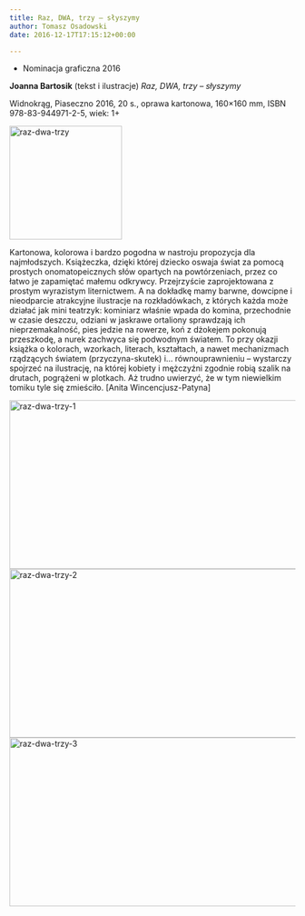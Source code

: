 ```yaml
---
title: Raz, DWA, trzy – słyszymy
author: Tomasz Osadowski
date: 2016-12-17T17:15:12+00:00

---
```

  * Nominacja graficzna 2016

**Joanna Bartosik** (tekst i ilustracje) _Raz, DWA, trzy – słyszymy_

Widnokrąg, Piaseczno 2016, 20 s., oprawa kartonowa, 160&#215;160 mm, ISBN 978-83-944971-2-5, wiek: 1+

<img class="alignnone size-medium wp-image-3887" src="http://www.ibby.pl/wp-content/uploads/2016/12/raz-dwa-trzy-198x200.jpg" alt="raz-dwa-trzy" width="198" height="200" srcset="http://www.ibby.pl/wp-content/uploads/2016/12/raz-dwa-trzy-198x200.jpg 198w, http://www.ibby.pl/wp-content/uploads/2016/12/raz-dwa-trzy-99x100.jpg 99w, http://www.ibby.pl/wp-content/uploads/2016/12/raz-dwa-trzy-594x600.jpg 594w, http://www.ibby.pl/wp-content/uploads/2016/12/raz-dwa-trzy.jpg 635w" sizes="(max-width: 198px) 100vw, 198px" />

Kartonowa, kolorowa i bardzo pogodna w nastroju propozycja dla najmłodszych. Książeczka, dzięki której dziecko oswaja świat za pomocą prostych onomatopeicznych słów opartych na powtórzeniach, przez co łatwo je zapamiętać małemu odkrywcy. Przejrzyście zaprojektowana z prostym wyrazistym liternictwem. A na dokładkę mamy barwne, dowcipne i nieodparcie atrakcyjne ilustracje na rozkładówkach, z których każda może działać jak mini teatrzyk: kominiarz właśnie wpada do komina, przechodnie w czasie deszczu, odziani w jaskrawe ortaliony sprawdzają ich nieprzemakalność, pies jedzie na rowerze, koń z dżokejem pokonują przeszkodę, a nurek zachwyca się podwodnym światem. To przy okazji książka o kolorach, wzorkach, literach, kształtach, a nawet mechanizmach rządzących światem (przyczyna-skutek) i… równouprawnieniu – wystarczy spojrzeć na ilustrację, na której kobiety i mężczyźni zgodnie robią szalik na drutach, pogrążeni w plotkach. Aż trudno uwierzyć, że w tym niewielkim tomiku tyle się zmieściło. [Anita Wincencjusz-Patyna]

 <img class="alignnone wp-image-3889 size-large" src="http://www.ibby.pl/wp-content/uploads/2016/12/raz-dwa-trzy-1-800x297.png" alt="raz-dwa-trzy-1" width="800" height="297" srcset="http://www.ibby.pl/wp-content/uploads/2016/12/raz-dwa-trzy-1-800x297.png 800w, http://www.ibby.pl/wp-content/uploads/2016/12/raz-dwa-trzy-1-150x56.png 150w, http://www.ibby.pl/wp-content/uploads/2016/12/raz-dwa-trzy-1-300x111.png 300w, http://www.ibby.pl/wp-content/uploads/2016/12/raz-dwa-trzy-1-768x285.png 768w, http://www.ibby.pl/wp-content/uploads/2016/12/raz-dwa-trzy-1.png 1280w" sizes="(max-width: 800px) 100vw, 800px" /> <img class="alignnone wp-image-3890 size-large" src="http://www.ibby.pl/wp-content/uploads/2016/12/raz-dwa-trzy-2-800x297.png" alt="raz-dwa-trzy-2" width="800" height="297" srcset="http://www.ibby.pl/wp-content/uploads/2016/12/raz-dwa-trzy-2-800x297.png 800w, http://www.ibby.pl/wp-content/uploads/2016/12/raz-dwa-trzy-2-150x56.png 150w, http://www.ibby.pl/wp-content/uploads/2016/12/raz-dwa-trzy-2-300x111.png 300w, http://www.ibby.pl/wp-content/uploads/2016/12/raz-dwa-trzy-2-768x285.png 768w, http://www.ibby.pl/wp-content/uploads/2016/12/raz-dwa-trzy-2.png 1280w" sizes="(max-width: 800px) 100vw, 800px" /><img class="alignnone wp-image-3891 size-large" src="http://www.ibby.pl/wp-content/uploads/2016/12/raz-dwa-trzy-3-800x297.png" alt="raz-dwa-trzy-3" width="800" height="297" srcset="http://www.ibby.pl/wp-content/uploads/2016/12/raz-dwa-trzy-3-800x297.png 800w, http://www.ibby.pl/wp-content/uploads/2016/12/raz-dwa-trzy-3-150x56.png 150w, http://www.ibby.pl/wp-content/uploads/2016/12/raz-dwa-trzy-3-300x111.png 300w, http://www.ibby.pl/wp-content/uploads/2016/12/raz-dwa-trzy-3-768x285.png 768w, http://www.ibby.pl/wp-content/uploads/2016/12/raz-dwa-trzy-3.png 1280w" sizes="(max-width: 800px) 100vw, 800px" />
